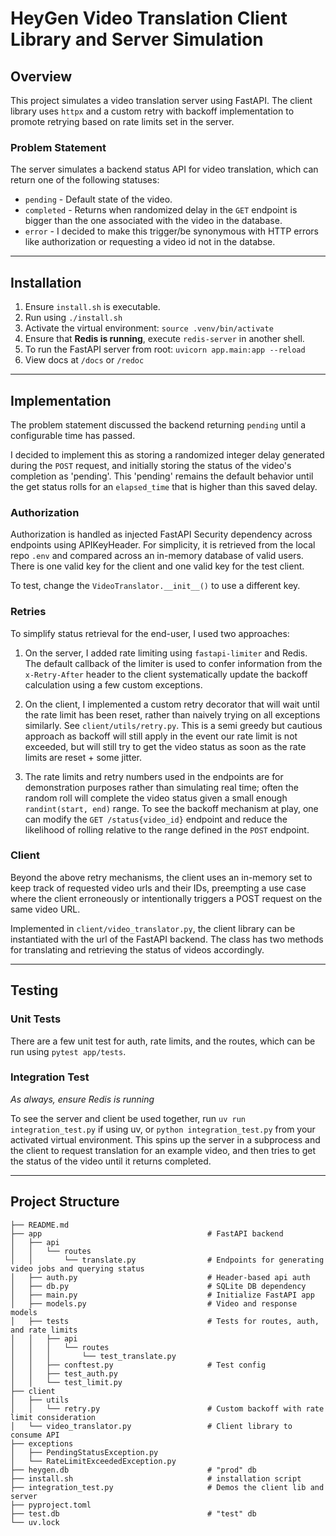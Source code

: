 # HeyGen Video Translation Client Library and Server Simulation

## Overview

This project simulates a video translation server using FastAPI. The client library uses `httpx` and a custom retry with backoff implementation to promote retrying based on rate limits set in the server.

### Problem Statement

The server simulates a backend status API for video translation, which can return one of the following statuses:
- `pending` - Default state of the video.
- `completed` - Returns when randomized delay in the `GET` endpoint is bigger than the one associated with the video in the database.
- `error` - I decided to make this trigger/be synonymous with HTTP errors like authorization or requesting a video id not in the databse.

---
## Installation

1. Ensure `install.sh` is executable.
2. Run using `./install.sh`
3. Activate the virtual environment: `source .venv/bin/activate`
4. Ensure that **Redis is running**, execute `redis-server` in another shell.
5. To run the FastAPI server from root: `uvicorn app.main:app --reload`
6. View docs at `/docs` or `/redoc`

---
## Implementation

The problem statement discussed the backend returning `pending` until a configurable time has passed. 

I decided to implement this as storing a randomized integer delay generated during the `POST` request, and initially storing the status of the video's completion as 'pending'. This 'pending' remains the default behavior until the get status rolls for an `elapsed_time` that is higher than this saved delay.

### Authorization

Authorization is handled as injected FastAPI Security dependency across endpoints using APIKeyHeader. For simplicity, it is retrieved from the local repo `.env` and compared across an in-memory database of valid users. There is one valid key for the client and one valid key for the test client.

To test, change the `VideoTranslator.__init__()` to use a different key.

### Retries

To simplify status retrieval for the end-user, I used two approaches:

1. On the server, I added rate limiting using `fastapi-limiter` and Redis. The default callback of the limiter is used to confer information from the `x-Retry-After` header to the client systematically update the backoff calculation using a few custom exceptions.

2. On the client, I implemented a custom retry decorator that will wait until the rate limit has been reset, rather than naively trying on all exceptions similarly. See `client/utils/retry.py`. This is a semi greedy but cautious approach as backoff will still apply in the event our rate limit is not 
exceeded, but will still try to get the video status as soon as the rate limits are reset + some jitter.

3. The rate limits and retry numbers used in the endpoints are for demonstration purposes rather than simulating real time; often the random roll will complete the video status given a small enough `randint(start, end)` range. To see the backoff mechanism at play, one can modify the `GET /status{video_id}` endpoint and reduce the likelihood of rolling relative to the range defined in the `POST` endpoint.


### Client

Beyond the above retry mechanisms, the client uses an in-memory set to keep track of requested video urls and their IDs, preempting a use case where the client erroneously or intentionally triggers a POST request on the same video URL. 

Implemented in `client/video_translator.py`, the client library can be instantiated with the url of the FastAPI backend. The class has two methods for translating and retrieving the status of videos accordingly.

---

## Testing

### Unit Tests

There are a few unit test for auth, rate limits, and the routes, which can be run using `pytest app/tests`.

### Integration Test

*As always, ensure Redis is running*

To see the server and client be used together, run `uv run integration_test.py` if using uv, or `python integration_test.py` from your activated virtual environment. This spins up the server in a subprocess and the client to request translation for an example video, and then tries to get the status of the video until it returns completed.


---

## Project Structure

```plaintext
├── README.md
├── app                                     # FastAPI backend
│   ├── api         
│   │   └── routes
│   │       └── translate.py                # Endpoints for generating video jobs and querying status
│   ├── auth.py                             # Header-based api auth
│   ├── db.py                               # SQLite DB dependency
│   ├── main.py                             # Initialize FastAPI app
│   ├── models.py                           # Video and response models
│   ├── tests                               # Tests for routes, auth, and rate limits
│   │   ├── api
│   │   │   └── routes
│   │   │       └── test_translate.py
│   │   ├── conftest.py                     # Test config
│   │   ├── test_auth.py
│   │   └── test_limit.py
├── client
│   ├── utils
│   │   └── retry.py                        # Custom backoff with rate limit consideration
│   └── video_translator.py                 # Client library to consume API
├── exceptions
│   ├── PendingStatusException.py
│   └── RateLimitExceededException.py
├── heygen.db                               # "prod" db
├── install.sh                              # installation script
├── integration_test.py                     # Demos the client lib and server
├── pyproject.toml                         
├── test.db                                 # "test" db
└── uv.lock
